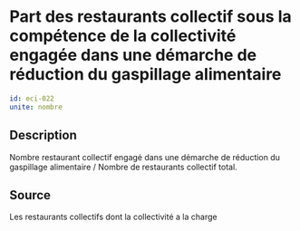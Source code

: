 # Part des restaurants collectif sous la compétence de la collectivité engagée dans une démarche de réduction du gaspillage alimentaire
```yaml
id: eci-022
unite: nombre
```
## Description
Nombre restaurant collectif engagé dans une démarche de réduction du gaspillage alimentaire / Nombre de restaurants collectif total.

## Source
Les restaurants collectifs dont la collectivité a la charge

